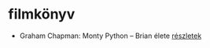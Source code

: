 # filmkönyv

- Graham Chapman: Monty Python – Brian élete [részletek](_details/%7Bopf.creator%7D.md#id_271)